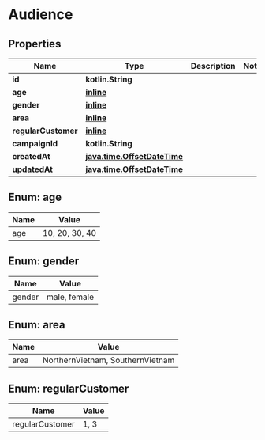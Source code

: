 
# Audience

## Properties
Name | Type | Description | Notes
------------ | ------------- | ------------- | -------------
**id** | **kotlin.String** |  | 
**age** | [**inline**](#kotlin.collections.List&lt;Age&gt;) |  | 
**gender** | [**inline**](#kotlin.collections.List&lt;Gender&gt;) |  | 
**area** | [**inline**](#kotlin.collections.List&lt;Area&gt;) |  | 
**regularCustomer** | [**inline**](#kotlin.collections.List&lt;RegularCustomer&gt;) |  | 
**campaignId** | **kotlin.String** |  | 
**createdAt** | [**java.time.OffsetDateTime**](java.time.OffsetDateTime.md) |  | 
**updatedAt** | [**java.time.OffsetDateTime**](java.time.OffsetDateTime.md) |  | 


<a id="kotlin.collections.List<Age>"></a>
## Enum: age
Name | Value
---- | -----
age | 10, 20, 30, 40


<a id="kotlin.collections.List<Gender>"></a>
## Enum: gender
Name | Value
---- | -----
gender | male, female


<a id="kotlin.collections.List<Area>"></a>
## Enum: area
Name | Value
---- | -----
area | NorthernVietnam, SouthernVietnam


<a id="kotlin.collections.List<RegularCustomer>"></a>
## Enum: regularCustomer
Name | Value
---- | -----
regularCustomer | 1, 3



